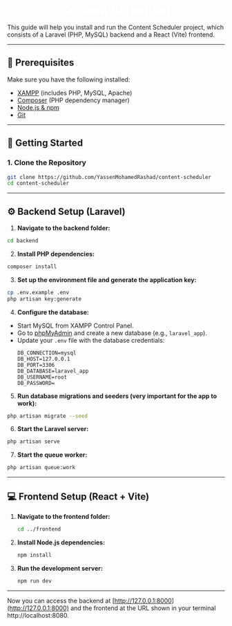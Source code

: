 <p align="center">
  <a href="https://laravel.com" target="_blank" style="font-size: 2em; font-weight: bold; text-decoration: none; color: white;">
    <span style="font-weight: bold;">Content Scheduler</span>
  </a>
</p>

This guide will help you install and run the Content Scheduler project, which consists of a Laravel (PHP, MySQL) backend and a React (Vite) frontend.

---

## 🧰 Prerequisites

Make sure you have the following installed:

- [XAMPP](https://www.apachefriends.org/index.html) (includes PHP, MySQL, Apache)
- [Composer](https://getcomposer.org/download/) (PHP dependency manager)
- [Node.js & npm](https://nodejs.org/)
- [Git](https://git-scm.com/)

---

## 🚀 Getting Started

### 1. Clone the Repository

```bash
git clone https://github.com/YassenMohamedRashad/content-scheduler
cd content-scheduler
```

---

## ⚙️ Backend Setup (Laravel)

1. **Navigate to the backend folder:**

  ```bash
  cd backend
  ```

2. **Install PHP dependencies:**

  ```bash
  composer install
  ```

3. **Set up the environment file and generate the application key:**

  ```bash
  cp .env.example .env
  php artisan key:generate
  ```

4. **Configure the database:**

  - Start MySQL from XAMPP Control Panel.
  - Go to [phpMyAdmin](http://localhost/phpmyadmin) and create a new database (e.g., `laravel_app`).
  - Update your `.env` file with the database credentials:
    ```
    DB_CONNECTION=mysql
    DB_HOST=127.0.0.1
    DB_PORT=3306
    DB_DATABASE=laravel_app
    DB_USERNAME=root
    DB_PASSWORD=
    ```

5. **Run database migrations and seeders (very important for the app to work):**

  ```bash
  php artisan migrate --seed
  ```

6. **Start the Laravel server:**

  ```bash
  php artisan serve
  ```

7. **Start the queue worker:**

  ```bash
  php artisan queue:work
  ```

---

## 💻 Frontend Setup (React + Vite)

1. **Navigate to the frontend folder:**

    ```bash
    cd ../frontend
    ```

2. **Install Node.js dependencies:**

    ```bash
    npm install
    ```

3. **Run the development server:**

    ```bash
    npm run dev
    ```

---

Now you can access the backend at [http://127.0.0.1:8000](http://127.0.0.1:8000) and the frontend at the URL shown in your terminal http://localhost:8080.

